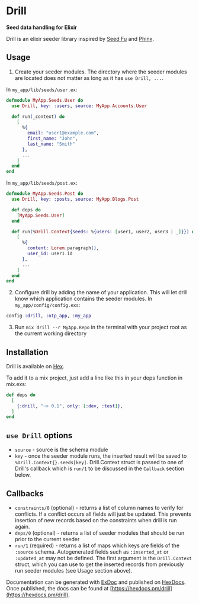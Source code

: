 # Drill

**Seed data handling for Elixir**

Drill is an elixir seeder library inspired by [Seed Fu](https://github.com/mbleigh/seed-fu) and [Phinx](https://github.com/cakephp/phinx).

## Usage

1. Create your seeder modules. The directory where the seeder modules are located
   does not matter as long as it has `use Drill, ...`.

In `my_app/lib/seeds/user.ex`:

```elixir
defmodule MyApp.Seeds.User do
  use Drill, key: :users, source: MyApp.Accounts.User

  def run(_context) do
    [
      %{
        email: "user1@example.com",
        first_name: "John",
        last_name: "Smith"
      },
      ...
    ]
  end
end
```

In `my_app/lib/seeds/post.ex`:

```elixir
defmodule MyApp.Seeds.Post do
  use Drill, key: :posts, source: MyApp.Blogs.Post

  def deps do
    [MyApp.Seeds.User]
  end

  def run(%Drill.Context{seeds: %{users: [user1, user2, user3 | _]}}) do
    [
      %{
        content: Lorem.paragraph(),
        user_id: user1.id
      },
      ...
    ]
  end
end
```

2. Configure drill by adding the name of your application. This will let drill know which application
   contains the seeder modules.
   In `my_app/config/config.exs`:

```elixir
config :drill, :otp_app, :my_app
```

3. Run `mix drill --r MyApp.Repo` in the terminal with your project root as the current working directory

## Installation

Drill is available on [Hex](https://hex.pm/packages).

To add it to a mix project, just add a line like this in your deps function in mix.exs:

```elixir
def deps do
  [
    {:drill, "~> 0.1", only: [:dev, :test]},
  ]
end
```

## `use Drill` options

- `source` - source is the schema module
- `key` - once the seeder module runs, the inserted result will be saved to `%Drill.Context{}.seeds[key]`.
  Drill.Context struct is passed to one of Drill's callback which is `run/1` to be discussed in the `Callback`
  section below.

## Callbacks

- `constraints/0` (optional) - returns a list of column names to verify for conflicts. If a conflict occurs all fields will
  just be updated. This prevents insertion of new records based on the constraints when drill is run again.
- `deps/0` (optional) - returns a list of seeder modules that should be run prior to the current seeder
- `run/1` (required) - returns a list of maps which keys are fields of the `:source` schema. Autogenerated fields
  such as `:inserted_at` or `:updated_at` may not be defined. The first argument is the `Drill.Context` struct, which
  you can use to get the inserted records from previously run seeder modules (see Usage section above).

Documentation can be generated with [ExDoc](https://github.com/elixir-lang/ex_doc)
and published on [HexDocs](https://hexdocs.pm). Once published, the docs can
be found at [https://hexdocs.pm/drill](https://hexdocs.pm/drill).
